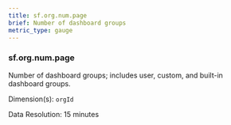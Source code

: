 ```yaml
---
title: sf.org.num.page
brief: Number of dashboard groups
metric_type: gauge
---
```

### sf.org.num.page

Number of dashboard groups; includes user, custom, and built-in dashboard groups.

Dimension(s): `orgId`

Data Resolution: 15 minutes
